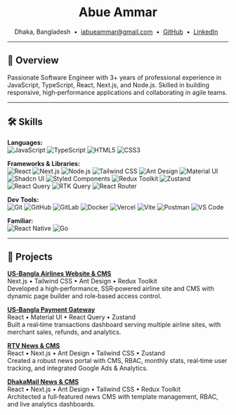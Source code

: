 <h1 align="center">Abue Ammar</h1>
<p align="center">
  Dhaka, Bangladesh &nbsp;•&nbsp;
  <a href="mailto:iabueammar@gmail.com">iabueammar@gmail.com</a> &nbsp;•&nbsp;
  <a href="https://github.com/abue-ammar">GitHub</a> &nbsp;•&nbsp;
  <a href="https://linkedin.com/in/abue-ammar">LinkedIn</a> &nbsp;
</p>

---

## 👋 Overview

Passionate Software Engineer with 3+ years of professional experience in JavaScript, TypeScript, React, Next.js, and Node.js. Skilled in building responsive, high‑performance applications and collaborating in agile teams.

---

## 🛠️ Skills

**Languages:**  
![JavaScript](https://img.shields.io/badge/-JavaScript-F7DF1E?logo=javascript&logoColor=000) ![TypeScript](https://img.shields.io/badge/-TypeScript-3178C6?logo=typescript&logoColor=fff) ![HTML5](https://img.shields.io/badge/-HTML5-E34F26?logo=html5&logoColor=fff) ![CSS3](https://img.shields.io/badge/-CSS3-1572B6?logo=css3&logoColor=fff)

**Frameworks & Libraries:**  
![React](https://img.shields.io/badge/-React-20232A?logo=react&logoColor=61DAFB) ![Next.js](https://img.shields.io/badge/-Next.js-000000?logo=next.js&logoColor=fff) ![Node.js](https://img.shields.io/badge/-Node.js-339933?logo=node.js&logoColor=fff) ![Tailwind CSS](https://img.shields.io/badge/-Tailwind_CSS-38B2AC?logo=tailwind-css&logoColor=fff) ![Ant Design](https://img.shields.io/badge/-AntD-0170FE?logo=ant-design&logoColor=fff) ![Material UI](https://img.shields.io/badge/-Material_UI-0081CB?logo=mui&logoColor=fff) ![Shadcn UI](https://img.shields.io/badge/-Shadcn_UI-EC4899?logo=shadcn&logoColor=fff) ![Styled Components](https://img.shields.io/badge/-Styled_Components-DB7093?logo=styled-components&logoColor=fff) ![Redux Toolkit](https://img.shields.io/badge/-Redux_Toolkit-764ABC?logo=redux&logoColor=fff) ![Zustand](https://img.shields.io/badge/-Zustand-000000?logo=zustand&logoColor=fff) ![React Query](https://img.shields.io/badge/-React_Query-FF4154?logo=react-query&logoColor=fff) ![RTK Query](https://img.shields.io/badge/-RTK_Query-764ABC?logo=redux&logoColor=fff) ![React Router](https://img.shields.io/badge/-React_Router-CA4245?logo=react-router&logoColor=fff)

**Dev Tools:**  
![Git](https://img.shields.io/badge/-Git-F05032?logo=git&logoColor=fff) ![GitHub](https://img.shields.io/badge/-GitHub-181717?logo=github&logoColor=fff) ![GitLab](https://img.shields.io/badge/-GitLab-FC6D26?logo=gitlab&logoColor=fff) ![Docker](https://img.shields.io/badge/-Docker-2496ED?logo=docker&logoColor=fff) ![Vercel](https://img.shields.io/badge/-Vercel-000000?logo=vercel&logoColor=fff) ![Vite](https://img.shields.io/badge/-Vite-646CFF?logo=vite&logoColor=fff) ![Postman](https://img.shields.io/badge/-Postman-FF6C37?logo=postman&logoColor=fff) ![VS Code](https://img.shields.io/badge/-VS_Code-007ACC?logo=visual-studio-code&logoColor=fff)

**Familiar:**  
![React Native](https://img.shields.io/badge/-React_Native-20232A?logo=react&logoColor=61DAFB) ![Go](https://img.shields.io/badge/-Go-00ADD8?logo=go&logoColor=fff)

---

## 🚀 Projects

**[US‑Bangla Airlines Website & CMS](https://your-cms-link.example.com)**  
Next.js • Tailwind CSS • Ant Design • Redux Toolkit  
Developed a high‑performance, SSR‑powered airline site and CMS with dynamic page builder and role‑based access control.

**[US‑Bangla Payment Gateway](https://your-gateway-link.example.com)**  
React • Material UI • React Query • Zustand  
Built a real‑time transactions dashboard serving multiple airline sites, with merchant sales, refunds, and analytics.

**[RTV News & CMS](https://your-rtv-link.example.com)**  
React • Next.js • Ant Design • Tailwind CSS • Zustand  
Created a robust news portal with CMS, RBAC, monthly stats, real‑time user tracking, and integrated Google Ads & Analytics.

**[DhakaMail News & CMS](https://your-dhakamail-link.example.com)**  
React • Next.js • Ant Design • Tailwind CSS • Redux Toolkit  
Architected a full‑featured news CMS with template management, RBAC, and live analytics dashboards.
